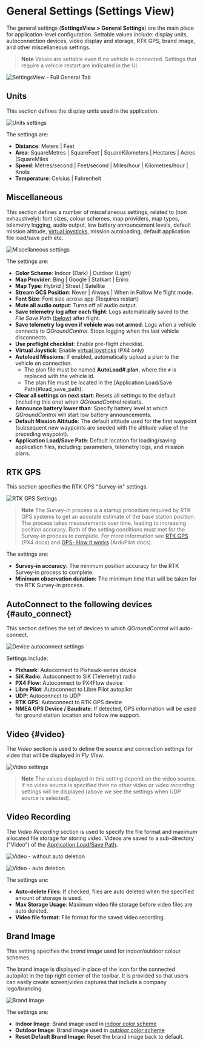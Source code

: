 # General Settings (Settings View)

The general settings (**SettingsView > General Settings**) are the main place for application-level configuration. Settable values include: display units, autoconnection devices, video display and storage, RTK GPS, brand image, and other miscellaneous settings.

> **Note** Values are settable even if no vehicle is connected. Settings that require a vehicle restart are indicated in the UI.

![SettingsView - Full General Tab](../../images/settings/settings_view_general.jpg)


## Units

This section defines the display units used in the application.

![Units settings](../../images/settings/settings_view_general_units.jpg)

The settings are:
- **Distance**: Meters | Feet
- **Area**: SquareMetres | SquareFeet | SquareKilometers | Hectares | Acres |SquareMiles
- **Speed**: Metres/second | Feet/second | Miles/hour | Kilometres/hour | Knots
- **Temperature**: Celsius | Fahrenheit

## Miscellaneous

This section defines a number of miscellaneous settings, related to (non exhaustively): font sizes, colour schemes, map providers, map types, telemetry logging, audio output, low battery announcement levels, default mission altitude, [virtual joysticks](../SettingsView/VirtualJoystick.md), mission autoloading, default application file load/save path etc.

![Miscellaneous settings](../../images/settings/settings_view_general_miscellaneous.jpg)

The settings are:
- <span id="colour_scheme"></span>**Color Scheme**: Indoor (Dark) | Outdoor (Light)
- **Map Provider**: Bing | Google | Statkart | Eniro
- **Map Type**: Hybrid | Street | Satellite
- **Stream GCS Position**: Never | Always | When in Follow Me flight mode.
- **Font Size**: Font size across app (Requires restart)
- **Mute all audio output**: Turns off all audio output. 
- <span id="autosave_log"></span>**Save telemetry log after each flight**: Logs automatically saved to the *File Save Path* ([below](#file_save_path)) after flight. 
- **Save telemetry log even if vehicle was not armed**: Logs when a vehicle connects to *QGroundControl*. 
  Stops logging when the last vehicle disconnects.
- **Use preflight checklist**: Enable pre-flight checklist.
- **Virtual Joystick**: Enable [virtual joysticks](../SettingsView/VirtualJoystick.md) (PX4 only)
- <span id="autoload_missions"></span> **Autoload Missions**: If enabled, automatically upload a plan to the vehicle on connection. 
  - The plan file must be named **AutoLoad#.plan**, where the `#` is replaced with the vehicle id. 
  - The plan file must be located in the [Application Load/Save Path(#load_save_path).
- **Clear all settings on next start**: Resets all settings to the default (including this one) when *QGroundControl* restarts.
- **Announce battery lower than**: Specify battery level at which *QGroundControl* will start low battery announcements.
- **Default Mission Altitude**: The default altitude used for the first waypoint (subsequent new waypoints are seeded with the altitude value of the preceding waypoint).
- <span id="load_save_path"></span>**Application Load/Save Path**: Default location for loading/saving application files, including: parameters, telemetry logs, and mission plans.



## RTK GPS

This section specifies the RTK GPS "Survey-in" settings.

![RTK GPS Settings](../../images/settings/settings_view_general_rtk_gps.jpg)

> **Note** The *Survey-In* process is a startup procedure required by RTK GPS systems to get an accurate estimate of the base station position. The process takes measurements over time, leading to increasing position accuracy. Both of the setting conditions must met for the Survey-in process to complete. For more information see [RTK GPS](https://docs.px4.io/en/advanced_features/rtk-gps.html) (PX4 docs) and [GPS- How it works](http://ardupilot.org/copter/docs/common-gps-how-it-works.html#rtk-corrections) (ArduPilot docs).

The settings are:
- **Survey-in accuracy:** The minimum position accuracy for the RTK Survey-in process to complete.
- **Minimum observation duration:** The minimum time that will be taken for the RTK Survey-in process. 


## AutoConnect to the following devices {#auto_connect}

This section defines the set of devices to which *QGroundControl* will auto-connect. 

![Device autoconnect settings](../../images/settings/settings_view_general_autoconnect_devices.jpg)

Settings include:
- **Pixhawk**: Autoconnect to Pixhawk-series device
- **SiK Radio**:  Autoconnect to SiK (Telemetry) radio
- **PX4 Flow**: Autoconnect to PX4Flow device
- **Libre Pilot**: Autoconnect to Libre Pilot autopilot
- **UDP**: Autoconnect to UDP
- **RTK GPS**: Autoconnect to RTK GPS device
- **NMEA GPS Device / Baudrate**: If detected, GPS information will be used for ground station location and follow me support.

## Video {#video}

The *Video* section is used to define the source and connection settings for video that will be displayed in *Fly View*.

![Video settings](../../images/settings/settings_view_general_video_udp.jpg)

> **Note** The values displayed in this setting depend on the video source. 
  If no video source is specified then no other video or *video recording* settings will be displayed (above we see the settings when UDP source is selected).


## Video Recording

The *Video Recording* section is used to specify the file format and maximum allocated file storage for storing video. 
Videos are saved to a sub-directory ("Video") of the [Application Load/Save Path](#load_save_path).

![Video - without auto deletion](../../images/settings/settings_view_general_video_recording.jpg)

![Video - auto deletion](../../images/settings/settings_view_general_video_recording_auto_delete.jpg)

The settings are:
- **Auto-delete Files**: If checked, files are auto deleted when the specified amount of storage is used.
- **Max Storage Usage**: Maximum video file storage before video files are auto deleted.
- **Video file format**: File format for the saved video recording.


## Brand Image

This setting specifies the *brand image* used for indoor/outdoor colour schemes.

The brand image is displayed in place of the icon for the connected autopilot in the top right corner of the toolbar.
It is provided so that users can easily create screen/video captures that include a company logo/branding.

![Brand Image](../../images/settings/settings_view_general_brand_image.jpg)

The settings are:
- **Indoor Image**: Brand image used in [indoor color scheme](#colour_scheme)
- **Outdoor Image**: Brand image used in [outdoor color scheme](#colour_scheme)
- **Reset Default Brand Image**: Reset the brand image back to default.
